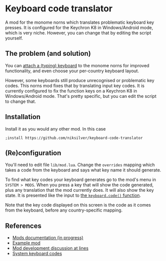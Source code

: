 # Keyboard code translator

A mod for the monome norns which translates problematic keyboard key presses.
It is configured for the Keychron K8 in Windows/Android mode, which is very
niche. However, you can change that by editing the script yourself.

## The problem (and solution)

You can
[attach a (typing) keyboard](https://monome.org/docs/norns/control-clock/#keyboard)
to the monome norns for improved functionality, and even choose your
per-country keyboard layout.

However, some keyboards still produce unrecognised or problematic key codes.
This norns mod fixes that by translating input key codes.
It is currently configured to fix the function keys
on a Keychron K8 in Windows/Android mode. That's pretty specific, but you can
edit the script to change that.

## Installation

Install it as you would any other mod. In this case

```
;install https://github.com/niksilver/keyboard-code-translator
```

## (Re)configuration

You'll need to edit file `lib/mod.lua`. Change the `overrides` mapping which
takes a code from the keyboard and says what key name it should generate.

To find what key codes your keyboard generates go to the mod's menu in
`SYSTEM > MODS`. When you press a key that will show the code generated,
plus any translation that the mod currently does. It will also show the
key state. It is presented like the input to
[the `keyboard.code()` function](https://monome.org/docs/norns/api/modules/keyboard.html#code).

Note that the key code displayed on this screen is the code as it
comes from the keyboard, before any country-specific mapping.

## References

- [Mods documentation (in progress)](https://monome.org/docs/norns/community-scripts/#mods)
- [Example mod](https://github.com/monome/norns-example-mod)
- [Mod development discussion at lines](https://github.com/monome/norns/blob/main/lua/core/keyboard.lua)
- [System keyboard codes](https://github.com/monome/norns/blob/main/lua/core/keyboard.lua)
